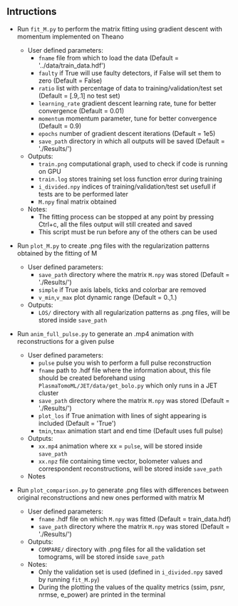 ## Intructions

- Run `fit_M.py` to perform the matrix fitting using gradient descent with momentum implemented on Theano
  - User defined parameters:
    - `fname` file from which to load the data (Default = '../data/train_data.hdf')
    - `faulty` if True will use faulty detectors, if False will set them to zero (Default = False)
    - `ratio` list with percentage of data to training/validation/test set (Default = [.9,.1] no test set)
    - `learning_rate` gradient descent learning rate, tune for better convergence (Default = 0.01)
    - `momentum` momentum parameter, tune for better convergence (Default = 0.9)
    - `epochs` number of gradient descent iterations (Default = 1e5)
    - `save_path` directory in which all outputs will be saved (Default = './Results/')
  - Outputs:
    - `train.png` computational graph, used to check if code is running on GPU
    - `train.log` stores training set loss function error during training
    - `i_divided.npy` indices of training/validation/test set usefull if tests are to be performed later
    - `M.npy` final matrix obtained
  - Notes:
    - The fitting process can be stopped at any point by pressing Ctrl+c, all the files output will still created and saved
    - This script must be run before any of the others can be used

- Run `plot_M.py` to create .png files with the regularization patterns obtained by the fitting of M
  - User defined parameters:
    - `save_path` directory where the matrix `M.npy` was stored (Default = './Results/')
    - `simple` if True axis labels, ticks and colorbar are removed
    - `v_min`,`v_max` plot dynamic range (Default = 0.,1.)
  - Outputs:
    - `LOS/` directory with all regularization patterns as .png files, will be stored inside `save_path`

- Run `anim_full_pulse.py` to generate an .mp4 animation with reconstructions for a given pulse
  - User defined parameters:
    - `pulse` pulse you wish to perform a full pulse reconstruction
    - `fname` path to .hdf file where the information about, this file should be created beforehand using `PlasmaTomoML/JET/data/get_bolo.py` which only runs in a JET cluster
    - `save_path` directory where the matrix `M.npy` was stored (Default = './Results/')
    - `plot_los` if True animation with lines of sight appearing is included (Default = 'True')
    - `tmin`,`tmax` animation start and end time (Default uses full pulse)
  - Outputs:
      - `xx.mp4` animation where xx = `pulse`, will be stored inside `save_path`
      - `xx.npz` file containing time vector, bolometer values and correspondent reconstructions, will be stored inside `save_path`
  - Notes
 
 - Run `plot_comparison.py` to generate .png files with differences between original reconstructions and new ones performed with matrix M
    - User defined parameters:
      - `fname` .hdf file on which `M.npy` was fitted (Default = train_data.hdf)
      - `save_path` directory where the matrix `M.npy` was stored (Default = './Results/')
    - Outputs:
      - `COMPARE/` directory with .png files for all the validation set tomograms, will be stored inside `save_path`
    - Notes:
      - Only the validation set is used (defined in `i_divided.npy` saved by running `fit_M.py`)
      - During the plotting the values of the quality metrics (ssim, psnr, nrmse, e_power) are printed in the terminal
 
